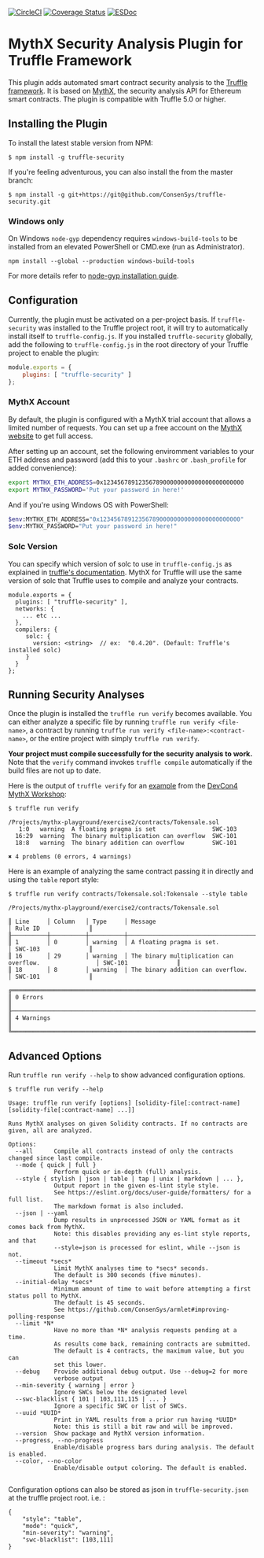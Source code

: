 [![CircleCI](https://circleci.com/gh/ConsenSys/truffle-security.svg?style=svg)](https://circleci.com/gh/ConsenSys/truffle-security)
[![Coverage Status](https://coveralls.io/repos/github/ConsenSys/truffle-security/badge.svg?branch=master)](https://coveralls.io/github/ConsenSys/truffle-security?branch=master)
[![ESDoc](https://doc.esdoc.org/github.com/ConsenSys/truffle-security/badge.svg)](https://doc.esdoc.org/github.com/ConsenSys/truffle-security)


# MythX Security Analysis Plugin for Truffle Framework

This plugin adds automated smart contract security analysis to the [Truffle framework](https://truffleframework.com/docs/truffle/overview). It is based on [MythX](https://mythx.io), the security analysis API for Ethereum smart contracts. The plugin is compatible with Truffle 5.0 or higher.

## Installing the Plugin

To install the latest stable version from NPM:

```console
$ npm install -g truffle-security
```

If you're feeling adventurous, you can also install the from the master branch:

```
$ npm install -g git+https://git@github.com/ConsenSys/truffle-security.git
```
### Windows only
On Windows `node-gyp` dependency requires `windows-build-tools` to be installed from an elevated PowerShell or CMD.exe (run as Administrator).
```console
npm install --global --production windows-build-tools
```
For more details refer to [node-gyp installation guide](https://github.com/nodejs/node-gyp#option-1).

## Configuration

Currently, the plugin must be activated on a per-project basis. If `truffle-security` was installed to the Truffle project root, it will try to automatically install itself to `truffle-config.js`. If you installed `truffle-security` globally, add the following to `truffle-config.js` in the root directory of your Truffle project to enable the plugin:

```javascript
module.exports = {
    plugins: [ "truffle-security" ]
};
```

### MythX Account

By default, the plugin is configured with a MythX trial account that allows a limited number of requests. You can set up a free account on the [MythX website](https://mythx.io) to get full access.

After setting up an account, set the following enviromment variables to your ETH address and password (add this to your `.bashrc` or `.bash_profile` for added convenience):

```bash
export MYTHX_ETH_ADDRESS=0x1234567891235678900000000000000000000000
export MYTHX_PASSWORD='Put your password in here!'
```

And if you're using Windows OS with PowerShell:
```bash
$env:MYTHX_ETH_ADDRESS="0x1234567891235678900000000000000000000000"
$env:MYTHX_PASSWORD="Put your password in here!"
```

### Solc Version

You can specify which version of solc to use in `truffle-config.js` as explained in [truffle's documentation](https://truffleframework.com/docs/truffle/reference/configuration#solc). MythX for Truffle will use the same version of solc that Truffle uses to compile and analyze your contracts.

```
module.exports = {
  plugins: [ "truffle-security" ],
  networks: {
    ... etc ...
  },
  compilers: {
     solc: {
       version: <string>  // ex:  "0.4.20". (Default: Truffle's installed solc)
     }
  }
};
```


## Running Security Analyses

Once the plugin is installed the `truffle run verify` becomes available. You can either analyze a specific file by running `truffle run verify <file-name>`, a contract by running `truffle run verify <file-name>:<contract-name>`, or the entire project with simply `truffle run verify`.

**Your project must compile successfully for the security analysis to work.** Note that the `verify` command invokes `truffle compile` automatically if the build files are not up to date.

Here is the output of `truffle verify` for an [example](https://github.com/ConsenSys/mythx-playground/tree/master/exercise2) from the [DevCon4 MythX Workshop](https://github.com/ConsenSys/mythx-workshop):

```console
$ truffle run verify

/Projects/mythx-playground/exercise2/contracts/Tokensale.sol
   1:0   warning  A floating pragma is set                SWC-103
  16:29  warning  The binary multiplication can overflow  SWC-101
  18:8   warning  The binary addition can overflow        SWC-101

✖ 4 problems (0 errors, 4 warnings)
```

Here is an example of analyzing the same contract passing it in directly and using the `table` report style:

```
$ truffle run verify contracts/Tokensale.sol:Tokensale --style table

/Projects/mythx-playground/exercise2/contracts/Tokensale.sol

║ Line     │ Column   │ Type     │ Message                                                │ Rule ID              ║
╟──────────┼──────────┼──────────┼────────────────────────────────────────────────────────┼──────────────────────╢
║ 1        │ 0        │ warning  │ A floating pragma is set.                              │ SWC-103              ║
║ 16       │ 29       │ warning  │ The binary multiplication can overflow.                │ SWC-101              ║
║ 18       │ 8        │ warning  │ The binary addition can overflow.                      │ SWC-101              ║

╔════════════════════════════════════════════════════════════════════════════════════════════════════════════════╗
║ 0 Errors                                                                                                       ║
╟────────────────────────────────────────────────────────────────────────────────────────────────────────────────╢
║ 4 Warnings                                                                                                     ║
╚════════════════════════════════════════════════════════════════════════════════════════════════════════════════╝

```

## Advanced Options

Run `truffle run verify --help` to show advanced configuration options.

```console
$ truffle run verify --help

Usage: truffle run verify [options] [solidity-file[:contract-name] [solidity-file[:contract-name] ...]]

Runs MythX analyses on given Solidity contracts. If no contracts are
given, all are analyzed.

Options:
  --all      Compile all contracts instead of only the contracts changed since last compile.
  --mode { quick | full }
             Perform quick or in-depth (full) analysis.
  --style { stylish | json | table | tap | unix | markdown | ... },
             Output report in the given es-lint style style.
             See https://eslint.org/docs/user-guide/formatters/ for a full list.
             The markdown format is also included.
  --json | --yaml
             Dump results in unprocessed JSON or YAML format as it comes back from MythX.
             Note: this disables providing any es-lint style reports, and that
             --style=json is processed for eslint, while --json is not.
  --timeout *secs*
             Limit MythX analyses time to *secs* seconds.
             The default is 300 seconds (five minutes).
  --initial-delay *secs*
             Minimum amount of time to wait before attempting a first status poll to MythX.
             The default is 45 seconds.
             See https://github.com/ConsenSys/armlet#improving-polling-response
  --limit *N*
             Have no more than *N* analysis requests pending at a time.
             As results come back, remaining contracts are submitted.
             The default is 4 contracts, the maximum value, but you can
             set this lower.
  --debug    Provide additional debug output. Use --debug=2 for more
             verbose output
  --min-severity { warning | error }
             Ignore SWCs below the designated level
  --swc-blacklist { 101 | 103,111,115 | ... }
             Ignore a specific SWC or list of SWCs.
  --uuid *UUID*
             Print in YAML results from a prior run having *UUID*
             Note: this is still a bit raw and will be improved.
  --version  Show package and MythX version information.
  --progress, --no-progress
             Enable/disable progress bars during analysis. The default is enabled.
  --color, --no-color
             Enable/disable output coloring. The default is enabled.


```
Configuration options can also be stored as json in `truffle-security.json` at the truffle project root. i.e. : 
```
{
    "style": "table",
    "mode": "quick",
    "min-severity": "warning",
    "swc-blacklist": [103,111]
}
```
